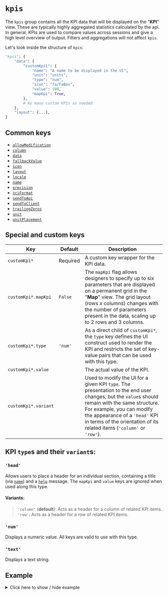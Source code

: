 # `kpis`
The `kpis` group contains all the KPI data that will be displayed on the "**KPI**" view. These are typically highly aggregated statistics calculated by the api. In general, KPIs are used to compare values across sessions and give a high level overview of output. Filters and aggregations will not affect `kpis`.

Let's look inside the structure of `kpis`:
```py
"kpis": {
    "data": {
        "customKpi1": {
            "name": "A name to be displayed in the UI",
            "unit": "units",
            "type": "num",
            "icon": "fa/FaBox",
            "value": 100,
            "mapKpi": True,
        },
        # As many custom KPIs as needed
    },
    "layout": {...},
}
```

## Common keys
- [`allowModification`](../common_keys/common_keys.md#allowModification)
- [`column`](../common_keys/common_keys.md#column)
- [`data`](../common_keys/common_keys.md#data)
- [`fallbackValue`](../common_keys/common_keys.md#fallback-value)
- [`icon`](../common_keys/common_keys.md#icon)
- [`layout`](../common_keys/layout.md)
- [`locale`](../common_keys/common_keys.md#locale)
- [`name`](../common_keys/common_keys.md#name)
- [`precision`](../common_keys/common_keys.md#precision)
- [`sciFormat`](../common_keys/common_keys.md#sci-format)
- [`sendToApi`](../common_keys/common_keys.md#sendToApi)
- [`sendToClient`](../common_keys/common_keys.md#sendToClient)
- [`trailingZeros`](../common_keys/common_keys.md#trailing-zeros)
- [`unit`](../common_keys/common_keys.md#unit)
- [`unitPlacement`](../common_keys/common_keys.md#unit-placement)

## Special and custom keys
Key | Default | Description
--- | ------- | -----------
`customKpi*` | Required | A custom key wrapper for the KPI data.
`customKpi*.mapKpi` | `False` | The `mapKpi` flag allows designers to specify up to six parameters that are displayed on a permanent grid in the "**Map**" view. The grid layout (rows *x* columns) changes with the number of parameters present in the data, scaling up to 2 rows and 3 columns.
`customKpi*.type` | `'num'` | As a direct child of `customKpi*`, the `type` key defines the UI construct used to render the KPI and restricts the set of key-value pairs that can be used with this type.
`customKpi*.value` | | The actual value of the KPI.
<a name="variant">`customKpi*.variant`</a> | | Used to modify the UI for a given KPI `type`. The presentation to the end user changes, but the `value`s should remain with the same structure. For example, you can modify the appearance of a `'head'` KPI in terms of the orientation of its related items (`'column'` or `'row'`).

## KPI `type`s and their `variant`s:

### `'head'`
Allows users to place a header for an individual section, containing a title (via [`name`](common_keys.md#name)) and a [`help`](#help) message. The `mapKpi` and `value` keys are ignored when used along this type.
#### Variants:
>`'column'` (**default**): Acts as a header for a column of related KPI items.<br>
`'row'`: Acts as a header for a row of related KPI items.<br>

### `'num'`
Displays a numeric value. All keys are valid to use with this type.

### `'text'`
Displays a text string.

## Example

<details>
  <summary>Click here to show / hide example</summary>

```py
"kpis": {
    "data": {
        "kpiHeader1": {
            "type": "head",
            "name": "Example KPI Header 1",
            "icon": "bs/BsInboxes",
        },
        "kpiHeader2": {
            "type": "head",
            "name": "Example KPI Header 2",
            "icon": "bs/BsTruck",
        },
        "key1": {
            "name": "KPI Example 1",
            "value": 18,
            "icon": "bs/BsFillEmojiFrownFill",
            "mapKpi": True,
            "precision": 0,
            "unit": "frowns",
        },
        "key2": {
            "name": "KPI Example 2",
            "icon": "bs/BsFillEmojiSmileFill",
            "value": 32,
            "mapKpi": True,
            "precision": 0,
            "unit": "smiles",
        },
        "key3": {
            "name": "KPI Example 3",
            "icon": "bs/BsInboxes",
            "value": 100,
            "precision": 4,
            "trailingZeros": True,
            "unit": "units",
        },
        "key4": {
            "name": "A Big Number",
            "icon": "bs/BsTruck",
            "value": 10000000000000,
            "precision": 0,
            "unit": "units",
        },
        "key5": {
            "name": "A Really Big Number",
            "icon": "md/MdExpand",
            "value": 9007199254740991,
            "precision": 2,
            "trailingZeros": False,
            "unit": "$",
            "unitPlacement": "before",
        },
    },
    "layout": {
        "type": "grid",
        "numColumns": "auto",
        "numRows": "auto",
        "data": {
            "col1Row1": {
                "type": "item",
                "itemId": "kpiHeader1",
                "column": 1,
                "row": 1,
            },
            "col1Row2": {
                "type": "item",
                "itemId": "key1",
                "column": 1,
                "row": 2,
            },
            "col1Row3": {
                "type": "item",
                "itemId": "key4",
                "column": 1,
                "row": 3,
            },
            "col1Row4": {
                "type": "item",
                "itemId": "key5",
                "column": 1,
                "row": 4,
            },
            "col2Row1": {
                "type": "item",
                "itemId": "kpiHeader2",
                "column": 2,
                "row": 1,
            },
            "col2Row2": {
                "type": "item",
                "itemId": "key2",
                "column": 2,
                "row": 2,
            },
            "col2Row3": {
                "type": "item",
                "itemId": "key3",
                "column": 2,
                "row": 3,
            },
        },
    },
},
```
</details>
